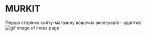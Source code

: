 # MURKIT
Перша сторінка сайту-магазину кошачих аксесуарів - адаптив
![gif image of index page](https://github.com/NataTimos/MURKIT/master/images/Mutkit_index.gif "Index page")
